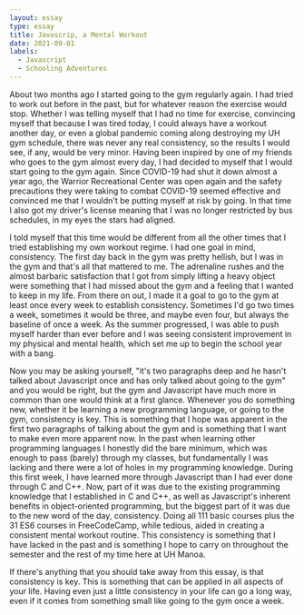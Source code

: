 ```yaml
---
layout: essay
type: essay
title: Javascrip, a Mental Workout
date: 2021-09-01
labels:
  - Javascript
  - Schooling Adventures
---
```


About two months ago I started going to the gym regularly again. I had tried to work out before in the past, but for whatever reason the exercise would stop. Whether I was telling myself that I had no time for exercise, convincing myself that because I was tired today, I could always have a workout another day, or even a global pandemic coming along destroying my UH gym schedule, there was never any real consistency, so the results I would see, if any, would be very minor. Having been inspired by one of my friends who goes to the gym almost every day, I had decided to myself that I would start going to the gym again. Since COVID-19 had shut it down almost a year ago, the Warrior Recreational Center was open again and the safety precautions they were taking to combat COVID-19 seemed effective and convinced me that I wouldn't be putting myself at risk by going. In that time I also got my driver's license meaning that I was no longer restricted by bus schedules, in my eyes the stars had aligned.

I told myself that this time would be different from all the other times that I tried establishing my own workout regime. I had one goal in mind, consistency. The first day back in the gym was pretty hellish, but I was in the gym and that's all that mattered to me. The adrenaline rushes and the almost barbaric satisfaction that I got from simply lifting a heavy object were something that I had missed about the gym and a feeling that I wanted to keep in my life. From there on out, I made it a goal to go to the gym at least once every week to establish consistency. Sometimes I'd go two times a week, sometimes it would be three, and maybe even four, but always the baseline of once a week. As the summer progressed, I was able to push myself harder than ever before and I was seeing consistent improvement in my physical and mental health, which set me up to begin the school year with a bang.

Now you may be asking yourself, "it's two paragraphs deep and he hasn't talked about Javascript once and has only talked about going to the gym" and you would be right, but the gym and Javascript have much more in common than one would think at a first glance. Whenever you do something new, whether it be learning a new programming language, or going to the gym, consistency is key. This is something that I hope was apparent in the first two paragraphs of talking about the gym and is something that I want to make even more apparent now. In the past when learning other programming languages I honestly did the bare minimum, which was enough to pass (barely) through my classes, but fundamentally I was lacking and there were a lot of holes in my programming knowledge. During this first week, I have learned more through Javascript than I had ever done through C and C++. Now, part of it was due to the existing programming knowledge that I established in C and C++, as well as Javascript's inherent benefits in object-oriented programming, but the biggest part of it was due to the new word of the day, consistency. Doing all 111 basic courses plus the 31 ES6 courses in FreeCodeCamp, while tedious, aided in creating a consistent mental workout routine. This consistency is something that I have lacked in the past and is something I hope to carry on throughout the semester and the rest of my time here at UH Manoa.

If there's anything that you should take away from this essay, is that consistency is key. This is something that can be applied in all aspects of your life. Having even just a little consistency in your life can go a long way, even if it comes from something small like going to the gym once a week.


